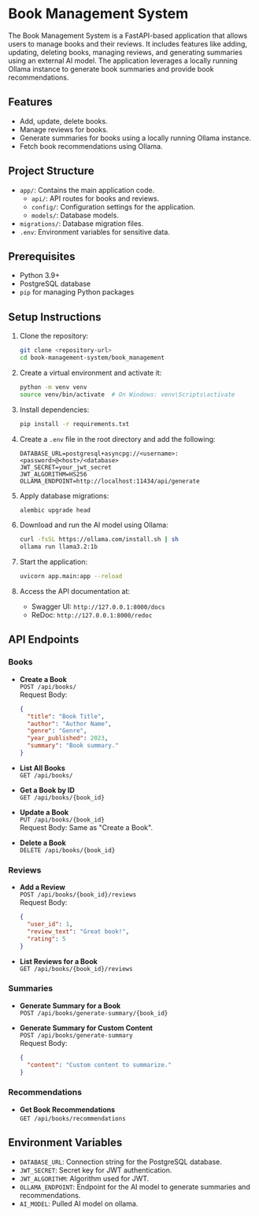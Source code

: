 # Book Management System

The Book Management System is a FastAPI-based application that allows users to manage books and their reviews. It includes features like adding, updating, deleting books, managing reviews, and generating summaries using an external AI model. The application leverages a locally running Ollama instance to generate book summaries and provide book recommendations.

## Features

- Add, update, delete books.
- Manage reviews for books.
- Generate summaries for books using a locally running Ollama instance.
- Fetch book recommendations using Ollama.

## Project Structure

- `app/`: Contains the main application code.
  - `api/`: API routes for books and reviews.
  - `config/`: Configuration settings for the application.
  - `models/`: Database models.
- `migrations/`: Database migration files.
- `.env`: Environment variables for sensitive data.

## Prerequisites

- Python 3.9+
- PostgreSQL database
- `pip` for managing Python packages

## Setup Instructions

1. Clone the repository:
   ```bash
   git clone <repository-url>
   cd book-management-system/book_management
   ```

2. Create a virtual environment and activate it:
   ```bash
   python -m venv venv
   source venv/bin/activate  # On Windows: venv\Scripts\activate
   ```

3. Install dependencies:
   ```bash
   pip install -r requirements.txt
   ```

4. Create a `.env` file in the root directory and add the following:
   ```dotenv
   DATABASE_URL=postgresql+asyncpg://<username>:<password>@<host>/<database>
   JWT_SECRET=your_jwt_secret
   JWT_ALGORITHM=HS256
   OLLAMA_ENDPOINT=http://localhost:11434/api/generate
   ```

5. Apply database migrations:
   ```bash
   alembic upgrade head
   ```

6. Download and run the AI model using Ollama:
   ```bash
   curl -fsSL https://ollama.com/install.sh | sh
   ollama run llama3.2:1b
   ```

7. Start the application:
   ```bash
   uvicorn app.main:app --reload
   ```

8. Access the API documentation at:
   - Swagger UI: `http://127.0.0.1:8000/docs`
   - ReDoc: `http://127.0.0.1:8000/redoc`

## API Endpoints

### Books

- **Create a Book**  
  `POST /api/books/`  
  Request Body:
  ```json
  {
    "title": "Book Title",
    "author": "Author Name",
    "genre": "Genre",
    "year_published": 2023,
    "summary": "Book summary."
  }
  ```

- **List All Books**  
  `GET /api/books/`

- **Get a Book by ID**  
  `GET /api/books/{book_id}`

- **Update a Book**  
  `PUT /api/books/{book_id}`  
  Request Body: Same as "Create a Book".

- **Delete a Book**  
  `DELETE /api/books/{book_id}`

### Reviews

- **Add a Review**  
  `POST /api/books/{book_id}/reviews`  
  Request Body:
  ```json
  {
    "user_id": 1,
    "review_text": "Great book!",
    "rating": 5
  }
  ```

- **List Reviews for a Book**  
  `GET /api/books/{book_id}/reviews`

### Summaries

- **Generate Summary for a Book**  
  `POST /api/books/generate-summary/{book_id}`

- **Generate Summary for Custom Content**  
  `POST /api/books/generate-summary`  
  Request Body:
  ```json
  {
    "content": "Custom content to summarize."
  }
  ```

### Recommendations

- **Get Book Recommendations**  
  `GET /api/books/recommendations`

## Environment Variables

- `DATABASE_URL`: Connection string for the PostgreSQL database.
- `JWT_SECRET`: Secret key for JWT authentication.
- `JWT_ALGORITHM`: Algorithm used for JWT.
- `OLLAMA_ENDPOINT`: Endpoint for the AI model to generate summaries and recommendations.
- `AI_MODEL`: Pulled AI model on ollama.